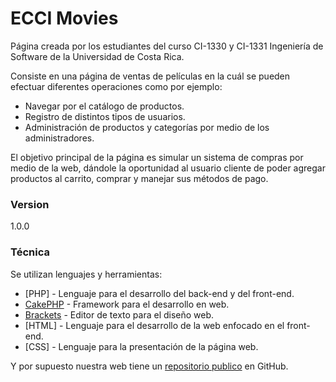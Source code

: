 # ECCI Movies

Página creada por los estudiantes del curso CI-1330 y CI-1331 Ingeniería de Software de la Universidad de Costa Rica.

Consiste en una página de ventas de películas en la cuál se pueden efectuar diferentes operaciones como por ejemplo:

  - Navegar por el catálogo de productos.
  - Registro de distintos tipos de usuarios.
  - Administración de productos y categorías por medio de los administradores.

El objetivo principal de la página es simular un sistema de compras por medio de la web, dándole la oportunidad al usuario cliente de poder agregar productos al carrito, comprar y manejar sus métodos de pago.

### Version
1.0.0

### Técnica

Se utilizan lenguajes y herramientas:

* [PHP] - Lenguaje para el desarrollo del back-end y del front-end.
* [CakePHP] - Framework para el desarrollo en web. 
* [Brackets] - Editor de texto para el diseño web.
* [HTML] - Lenguaje para el desarrollo de la web enfocado en el front-end.
* [CSS] - Lenguaje para la presentación de la página web.

Y por supuesto nuestra web tiene un [repositorio publico]
 en GitHub.

   [Brackets]: <http://brackets.io/>
   [CakePHP]: <http://cakephp.org/>
   [repositorio publico]: <https://github.com/DaemonAndrey/ProyectoIngenieria_1>



